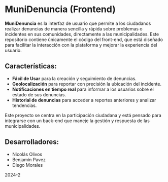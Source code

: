 # MuniDenuncia (Frontend)

**MuniDenuncia** es la interfaz de usuario que permite a los ciudadanos realizar denuncias de manera sencilla y rápida sobre problemas o incidentes en sus comunidades, directamente a las municipalidades. Este repositorio contiene únicamente el código del front-end, que está diseñado para facilitar la interacción con la plataforma y mejorar la experiencia del usuario.

## Características:
- **Fácil de Usar** para la creación y seguimiento de denuncias.
- **Geolocalización** para reportar con precisión la ubicación del incidente.
- **Notificaciones en tiempo real** para informar a los usuarios sobre el estado de sus denuncias.
- **Historial de denuncias** para acceder a reportes anteriores y analizar tendencias.

Este proyecto se centra en la participación ciudadana y está pensado para integrarse con un back-end que maneje la gestión y respuesta de las municipalidades.

## Desarrolladores:
- Nicolás Olivos
- Benjamín Pavez
- Diego Morales

2024-2
